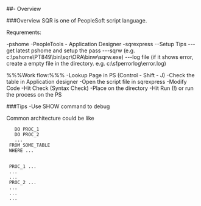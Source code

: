 
##- Overview

###Overview
SQR is one of PeopleSoft script language. 

Requrements:

-pshome
-PeopleTools - Application Designer
-sqrexpress
--Setup Tips
---get latest pshome and setup the pass
---sqrw (e.g. c:\pshome\PT849\bin\sqr\ORA\binw\sqrw.exe)
---log file (if it shows error, create a empty file in the directory. e.g. c:\sfperrorlog\error.log)


%%%Work flow:%%%
-Lookup Page in PS (Control - Shift - J)
-Check the table in Application designer
-Open the script file in sqrexpress
-Modify Code
-Hit Check (Syntax Check)
-Place on the directory
-Hit Run (!) or run the process on the PS

###Tips
-Use SHOW command to debug

Common architecture could be like

```sqr
   DO PROC_1
   DO PROC_2
   ...
 FROM SOME_TABLE
 WHERE ...
 
 
 PROC_1 ...
 ...
 ...
 PROC_2 ...
 ...
 ...
 ...
 ```

















